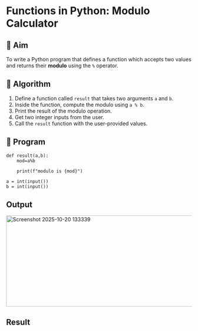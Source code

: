 # Functions in Python: Modulo Calculator

## 🎯 Aim
To write a Python program that defines a function which accepts two values and returns their **modulo** using the `%` operator.

## 🧠 Algorithm
1. Define a function called `result` that takes two arguments `a` and `b`.
2. Inside the function, compute the modulo using `a % b`.
3. Print the result of the modulo operation.
4. Get two integer inputs from the user.
5. Call the `result` function with the user-provided values.

## 🧾 Program
~~~
def result(a,b):
    mod=a%b
    
    print(f"modulo is {mod}")

a = int(input())
b = int(input())

~~~

## Output
<img width="801" height="247" alt="Screenshot 2025-10-20 133339" src="https://github.com/user-attachments/assets/621fd35c-edbb-41a5-92a6-c19f7f82bed6" />


## Result

